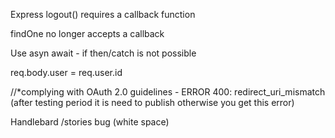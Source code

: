 Express logout() requires a callback function

findOne no longer accepts a callback

Use asyn await - if then/catch is not possible

req.body.user = req.user.id  

//*complying with OAuth 2.0 guidelines - ERROR 400: redirect_uri_mismatch (after testing period it is need to publish otherwise you get this error)

Handlebard /stories bug (white space)